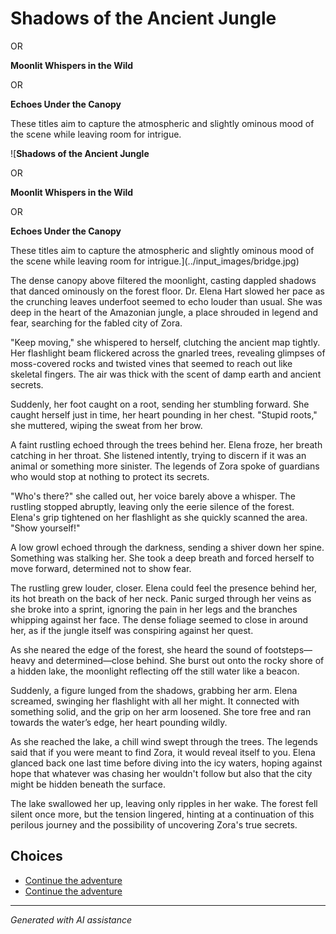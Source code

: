 # **Shadows of the Ancient Jungle**

OR

**Moonlit Whispers in the Wild**

OR

**Echoes Under the Canopy**

These titles aim to capture the atmospheric and slightly ominous mood of the scene while leaving room for intrigue.

![**Shadows of the Ancient Jungle**

OR

**Moonlit Whispers in the Wild**

OR

**Echoes Under the Canopy**

These titles aim to capture the atmospheric and slightly ominous mood of the scene while leaving room for intrigue.](../input_images/bridge.jpg)

The dense canopy above filtered the moonlight, casting dappled shadows that danced ominously on the forest floor. Dr. Elena Hart slowed her pace as the crunching leaves underfoot seemed to echo louder than usual. She was deep in the heart of the Amazonian jungle, a place shrouded in legend and fear, searching for the fabled city of Zora.

"Keep moving," she whispered to herself, clutching the ancient map tightly. Her flashlight beam flickered across the gnarled trees, revealing glimpses of moss-covered rocks and twisted vines that seemed to reach out like skeletal fingers. The air was thick with the scent of damp earth and ancient secrets.

Suddenly, her foot caught on a root, sending her stumbling forward. She caught herself just in time, her heart pounding in her chest. "Stupid roots," she muttered, wiping the sweat from her brow.

A faint rustling echoed through the trees behind her. Elena froze, her breath catching in her throat. She listened intently, trying to discern if it was an animal or something more sinister. The legends of Zora spoke of guardians who would stop at nothing to protect its secrets.

"Who's there?" she called out, her voice barely above a whisper. The rustling stopped abruptly, leaving only the eerie silence of the forest. Elena's grip tightened on her flashlight as she quickly scanned the area. "Show yourself!"

A low growl echoed through the darkness, sending a shiver down her spine. Something was stalking her. She took a deep breath and forced herself to move forward, determined not to show fear.

The rustling grew louder, closer. Elena could feel the presence behind her, its hot breath on the back of her neck. Panic surged through her veins as she broke into a sprint, ignoring the pain in her legs and the branches whipping against her face. The dense foliage seemed to close in around her, as if the jungle itself was conspiring against her quest.

As she neared the edge of the forest, she heard the sound of footsteps—heavy and determined—close behind. She burst out onto the rocky shore of a hidden lake, the moonlight reflecting off the still water like a beacon.

Suddenly, a figure lunged from the shadows, grabbing her arm. Elena screamed, swinging her flashlight with all her might. It connected with something solid, and the grip on her arm loosened. She tore free and ran towards the water’s edge, her heart pounding wildly.

As she reached the lake, a chill wind swept through the trees. The legends said that if you were meant to find Zora, it would reveal itself to you. Elena glanced back one last time before diving into the icy waters, hoping against hope that whatever was chasing her wouldn't follow but also that the city might be hidden beneath the surface.

The lake swallowed her up, leaving only ripples in her wake. The forest fell silent once more, but the tension lingered, hinting at a continuation of this perilous journey and the possibility of uncovering Zora's true secrets.


## Choices

* [Continue the adventure](./20221014_124553.md)
* [Continue the adventure](./B0BHLH14NQ.01._SCLZZZZZZZ_SX500_.md)


---
*Generated with AI assistance*
